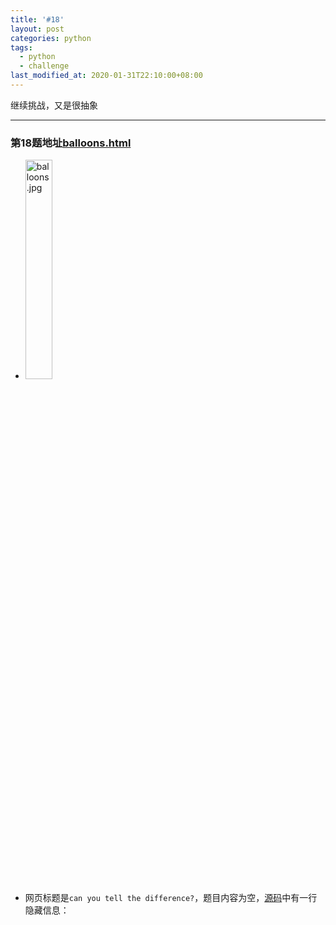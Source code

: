 ```yaml
---
title: '#18'
layout: post
categories: python
tags:
  - python
  - challenge
last_modified_at: 2020-01-31T22:10:00+08:00
---
```


继续挑战，又是很抽象

---
### 第18题地址[balloons.html](http://www.pythonchallenge.com/pc/return/balloons.html)
* <img src="http://huge:file@www.pythonchallenge.com/pc/return/balloons.jpg" alt="balloons.jpg" width="30%" height="30%">
* 网页标题是`can you tell the difference?`，题目内容为空，[源码](view-source:http://www.pythonchallenge.com/pc/return/balloons.html)中有一行隐藏信息：
> <!-- it is more obvious that what you might think --\>

图片是由大致相同的一明一暗两张图组成的。<br>
标题说`你能找出不同么？`，还提示说`比你想的还要明显`，这该不会是来找茬吧？<br>
想到这两张图是有明暗差别的，估计还是图像处理：


```python
from io import BytesIO
from itertools import product
import requests
from PIL import Image

with requests.Session() as sess:
    sess.auth = ('huge', 'file')
    response = sess.get('http://www.pythonchallenge.com/pc/return/balloons.jpg').content
    img = Image.open(BytesIO(response))

width, height = img.size
img_diff = Image.new(img.mode, (width // 2, height))
img_diff_data = img_diff.load()
img_data = img.load()

for x, y in product(range(width // 2), range(height)):
    left = img_data[x, y]
    right = img_data[x + width // 2, y]
    img_diff_data[x, y] = tuple(l - r for l, r in zip(left, right))

img_diff
```




![png]({{site.baseurl}}/images/18_balloons_files/18_balloons_2_0.png)



还是那张图啊！<br>
该不会还有更**明显**的结论吧？<br>
试试**亮度**[brightness.html](http://www.pythonchallenge.com/pc/return/brightness.html)，居然打开了另外一个*一模一样*的页面，但是[源码](view-source:http://www.pythonchallenge.com/pc/return/brightness.html)里面隐藏信息不一样：
> <!-- maybe consider deltas.gz --\>

好了，不多说，这个[deltas.gz](http://www.pythonchallenge.com/pc/return/deltas.gz)才是这个题目的重头戏。<br>
我们下载下来看看：


```python
import gzip
from io import BytesIO
import requests

with requests.Session() as sess:
    sess.auth = ('huge', 'file')
    response = sess.get('http://www.pythonchallenge.com/pc/return/deltas.gz').content
    with gzip.open(BytesIO(response)) as f:
        deltas = f.read().decode()

for i, line in enumerate(deltas.splitlines()):
    if i % 100 == 0:
        print(line)
```

    89 50 4e 47 0d 0a 1a 0a 00 00 00 0d 49 48 44 52 00 00   89 50 4e 47 0d 0a 1a 0a 00 00 00 0d 49 48 44 52 00 00
    9c bf da 23 d4 30 b9 ca 4b 1a a4 94 02 68 b8 59 f2 7c   02 07 0f d7 bf ae 09 a5 2d b7 1e ce e1 c3 c3 b3 82 1a
    e4 d3 5a 28 63 48 43 a9 15 1d 83 b5 02 94 42 4e 19 ca   37 5c 37 dc 1c fb 67 57 e1 f2 4d 1c 75 40 58 f3 6a 11
    0d 57 88 ab 1d 1d f3 6f 79 ea 6d a6 0d ec 62 02 dd 3a   9a 22 33 b0 1a 26 41 22 b4 8a b8 91 38 b8 15 3e a3 12
    dc 08 c4 83 19 9f 59 30 19 c3 f3 1b 91 50 56 a9 61 4e   d5 3f 8d 1d 5a 80 3c fb 8b 6f 34 63 bb b9 2a 50 d6 9c
    e9 ce 71 f5 b9 97 18 65 1f e8 48 bb 1e 30 be b8 c4 f6   d3 13 3c 7f b5 14 4e 28 91 d8 3c 50 c3 84 52 b3 a9 c8
    50 09 a5 13 b5 fb c0 7c 7f a0 8f 72 2a 1c 9c 14 cd 2d   4b fe 8c f2 48 0d 3d 50 a3 df 99 3f fe de fe f3 8e da
    25 4f fb f0 f1 6a 8b f1 eb 8b 3b 1b a2 e9 c6 52 eb e5   f6 70 50 63 bd c6 52 16 93 3b 74 5f ef 04 c1 4b 38 e7
    eb 0b 84 8b cd 9d 0e 6e 94 56 d0 3d 1b 59 5b ea 3f df   72 dd bb 1a 69 e8 a9 de 1b a9 c9 81 3e 22 90 21 23 3e
    3c 22 3b c7 87 8b 35 55 45 5a ed 09 36 67 5e 3b d4 c0   af c3 d5 df ba 3f 3f 75 8f 6e 21 36 f7 2f b9 de b2 b5
    32 d1 ef ba 7e 15 13 ec fe 91 fe a5 c4 a0 40 59 d2 c0   3a 61 44 a5 3d fc 6b 43 04 d6 c2 06 0a 15 0f 3f 80 b4
    f9 88 8d 14 09 a5 87 fa 68 aa f6 2c 12 43 9b 4f b4 39   a6 56 87 b4 0c c1 d4 6c 22 ad 52 3a 95 e8 05 22 67 4a
    b0 cb cb 39 d3 35 0c d4 f6 48 83 27 27 fa cd 28 d1 ca   a5 c4 52 a2 61 0c 69 03 9b 50 da 72 d3 52 3d 55 7b 03
    d2 05 e6 b7 ef 17 7d 12 09 18 52 c9 94 1e a4 41 28 b3   73 cc 12 2c ee fe 63 c9 91 cd 31 2d 51 48 75 b7 55 5f
    be af d9 df 0f 4d eb ae d0 ba ea 61 e3 76 ac 3d e2 fa   c0 74 a2 07 ce dd c5 be aa 75 16 bb ac 7f ca ba 12 bd
    83 95 c9 a3 a7 5f 7d 16 d9 ce 36 57 6e 16 23 97 62 e0   4c cb ce e4 66 17 7b 52 a7 ee 78 8e 0e a0 14 bd 3b 12
    14 33 9e 88 36 6a 89 32 e1 85 58 74 c8 4d 75 86 e3 37   3d e2 d0 d0 f2 70 2d 45 66 0f 1e 33 4b f6 2c 69 ae 24
    26 7c b9 c0 ec e1 6b ac 15 ca 98 e7 20 ac aa 83 49 69   71 3c ed 2c 81 f0 c4 08 f4 d7 18 71 c8 f7 21 11 41 ab
    80 d0 27 df a7 40 1e 67 44 64 b9 ae b9 b2 b0 0b 9e 3e   51 70 3e 75 93 c7 9e e9 b8 17 39 d2 23 7e ff 0a af 43
    d1 97 a7 41 07 9e cc 99 37 aa ef 0c 20 5d 6b 65 4b dc   b3 47 cf b7 b0 2b 3f b7 10 91 e8 bb 89 82 ac 0c de a3
    e7 d5 37 3f c3 e4 1d ff 10 51 c7 72 3d a2 0d 91 c6 94   fc 9b 8a cd 52 02 91 82 ad 08 bc 5b d4 dc f8 32 49 35
    18 90 07 8a 03 29 5e a3 54 09 8f fb a9 bd e0 41 43 71   3b 8f 79 f1 71 ee 2e a7 87 12 45 8e cc 63 1f c4 15 aa
    51 14 45 51 14 45 51 14 45 51 14 45 51 14 45 51 14 45   ed 51 fd 7e e2 2e 0b ce ff be 9e dd df fc f1 bc f6 48


我们可以看到，这个`delta`数据分为左右两部分，有很大一部分是一样的，也有一部分是不一样的。<br>
结合这题的标题，应该是要用文本比较工具找出它们的不同之处：


```python
from difflib import Differ

split_lines = deltas.splitlines()
left, right = [line[:53] for line in split_lines], [line[56:] for line in split_lines]
diff = Differ().compare(left, right)
for i, d in enumerate(diff):
    if i % 100 == 0:
        print(d)
```

      89 50 4e 47 0d 0a 1a 0a 00 00 00 0d 49 48 44 52 00 00
      9c bf da 23 d4 30 b9 ca 4b 1a a4 94 02 68 b8 59 f2 7c
      6c df d5 e8 b8 53 a4 6a 5f 47 2a ec ce c2 90 dd 51 7b
    - 11 66 da 22 0d 1e 9b df 7f 75 27 95 9e 6e e9 3e e8 ce
      48 ac f2 2c d9 8c 8a 18 a1 ef 5a e9 6c 6e f8 bb 75 dc
    + 02 01 83 11 e8 95 11 e8 ae 32 12 09 ce 61 a2 6c 29 49
    - 19 30 7e 7d 01 a5 15 99 92 f4 bc 87 0e 20 f9 88 b4 19
    + 9d f7 2f 4d 67 aa 0a f7 ea 1a f7 9b 06 b7 e8 af 10 54
      fe 77 e6 c7 23 fd 5d a5 06 e2 82 5b f3 3a e5 66 15 16
    + 76 58 55 d8 65 c3 b2 e1 3d a2 cb 0d 45 22 2b 92 a7 90
    - 7a e8 39 65 9e e7 0e ec 2a 94 49 c6 14 23 c0 c7 d1 9c
    + a6 07 20 d3 49 77 ab 0a b1 14 ec 79 8f 5b 75 3d d7 2e
    - 2a ed 4a 19 30 f4 66 a0 1b 4a 22 0d e7 6b 7a 13 ba 8f
    + 25 86 10 50 f3 41 d9 0f 01 5f b5 2d 9e c6 88 15 bb cc
      6c 3a b5 bc e1 96 6b ac 3a b4 0b 9e 37 af cb 3f 2c 92
      2e 8e f1 74 80 51 df fe 94 cc c6 22 91 91 a7 82 aa 11
    + 55 04 f4 5f 77 1d fe f3 ee 2e ee d0 53 40 3b d6 6f de
      6c 35 ea 56 3a ed e9 bf 4a 29 3b 37 67 91 ba 6a 46 38
    - 32 44 e0 fd f1 f7 ed c8 6e 26 0d dc d9 02 93 4f cf d0
    - cc 43 b8 0a 8d 9b 11 e3 8b 4b ac fe e7 7f 42 3b 83 fe
      7b 03 6f 6c 36 46 66 1c d2 72 b4 a4 55 b7 b7 b0 32 96
    - 23 76 7f 78 01 a4 5c 75 ae 48 19 aa b5 48 83 af 7e a1
      ad 01 34 03 74 52 fc ef a0 db a5 be cf fe ed e7 95 5d
      72 ff a4 88 6f 2f bd 14 9c d7 54 4b ca cb cb 8a 3d 5a
      84 1c b5 09 7a 89 e2 f6 a7 e4 10 e3 17 f8 6e 35 36 ff
    + a7 6d e2 94 3f eb 32 45 54 df 2b 24 71 9c 12 3a 3a f7
      68 cf dc 4d cf ed c9 95 bb a8 f8 7e 43 34 cb 94 85 ef
      c8 71 c8 ef 40 78 c1 3f 97 25 c1 52 96 e4 8b 2c 7d fd
      ed 51 fd 7e e2 2e 0b ce ff be 9e dd df fc f1 bc f6 48
      51 14 45 51 14 45 51 14 45 51 14 45 51 14 45 51 14 45


我们把相同（` `)、左边有右边没有（`-`）、左边没有右边有（`+`）的分别收集起来并且将其转换成`bytes`形式：


```python
def hex2bytes(data: str) -> bytes:
    return bytes(int(s, 16) for s in data.split())

diff = Differ().compare(left, right)
same = bytearray()
plus = bytearray()
minus = bytearray()
for d in diff:
    code = d[0]
    data = d[2:]
    if code == ' ':
        same.extend(hex2bytes(data))
    elif code == '-':
        minus.extend(hex2bytes(data))
    elif code == '+':
        plus.extend(hex2bytes(data))
        
print(same[:20])
print(plus[:20])
print(minus[:20])
```

    bytearray(b'\x89PNG\r\n\x1a\n\x00\x00\x00\rIHDR\x00\x00\x02\x8a')
    bytearray(b'\x89PNG\r\n\x1a\n\x00\x00\x00\rIHDR\x00\x00\x01P')
    bytearray(b'\x89PNG\r\n\x1a\n\x00\x00\x00\rIHDR\x00\x00\x01P')


很惊奇地发现，这三部分都是`PNG`图片的文件头。让我们来看看是什么东东：


```python
from PIL import Image
from matplotlib import pyplot as plt
%matplotlib inline

for i, b in zip(range(3), (same, plus, minus)):
    img = Image.open(BytesIO(b))
    plt.subplot(1, 3, i + 1)
    plt.imshow(img)
    plt.axis('off')
```


![png]({{site.baseurl}}/images/18_balloons_files/18_balloons_10_0.png)


分别是[../hex/bin.html](http://www.pythonchallenge.com/pc/hex/bin.html)，`butter`和`fly`。<br>
网址打开之后要求输入密码，提示是`pluses and minuses`，尝试用户名`butter`和密码`fly`便来到了下一题！

### 总结：这一题也不简单，第一步就卡住了，不过后面文本比较还算顺利的。学习了`gzip`格式和库的使用，和`difflib`库里面文本比较的相关操作。
###### 本题代码地址[18_balloons.ipynb](https://github.com/StevenPZChan/pythonchallenge/blob/notebook/nbfiles/18_balloons.ipynb)
